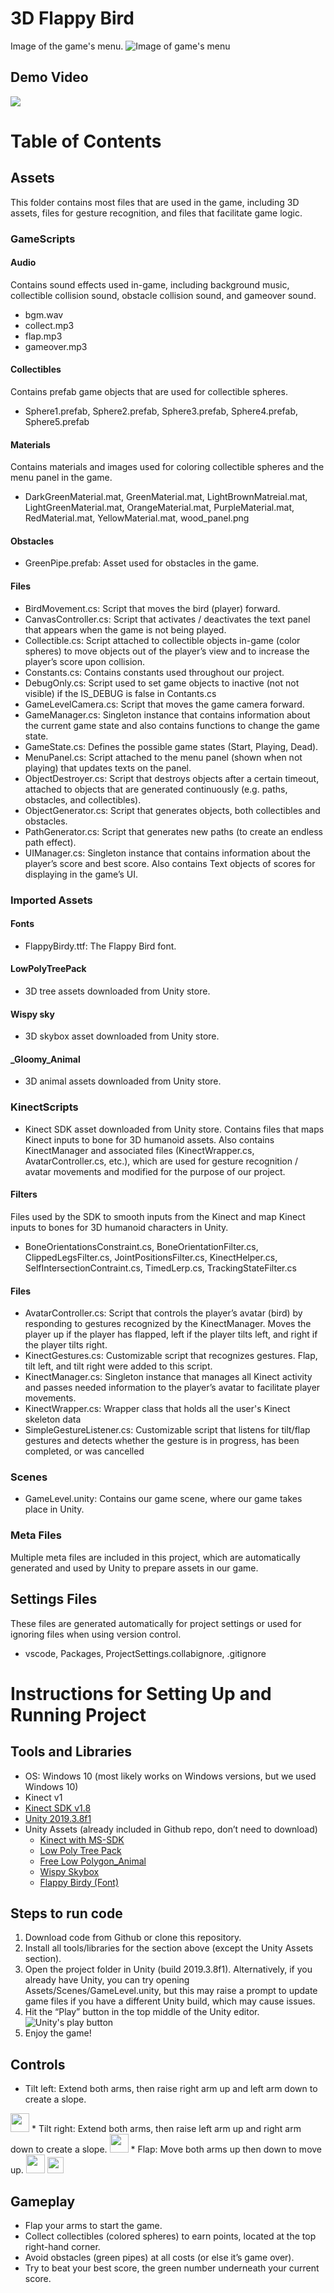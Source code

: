 # 3D Flappy Bird
Image of the game's menu.
![Image of game's menu](Images/game_menu.png)

## Demo Video
[![](http://img.youtube.com/vi/JTtSeiw6p2Q/0.jpg)](http://www.youtube.com/watch?v=JTtSeiw6p2Q "Demo Video")

# Table of Contents
## Assets
This folder contains most files that are used in the game, including 3D assets, files for gesture recognition, and files that facilitate game logic.
### GameScripts
#### Audio
Contains sound effects used in-game, including background music, collectible collision sound, obstacle collision sound, and gameover sound.
* bgm.wav
* collect.mp3
* flap.mp3
* gameover.mp3
#### Collectibles
Contains prefab game objects that are used for collectible spheres.
* Sphere1.prefab, Sphere2.prefab, Sphere3.prefab, Sphere4.prefab, Sphere5.prefab
#### Materials
Contains materials and images used for coloring collectible spheres and the menu panel in the game.
* DarkGreenMaterial.mat, GreenMaterial.mat, LightBrownMatreial.mat, LightGreenMaterial.mat, OrangeMaterial.mat, PurpleMaterial.mat, RedMaterial.mat, YellowMaterial.mat, wood_panel.png
#### Obstacles
* GreenPipe.prefab: Asset used for obstacles in the game.
#### Files
* BirdMovement.cs: Script that moves the bird (player) forward.
* CanvasController.cs: Script that activates / deactivates the text panel that appears when the game is not being played.
* Collectible.cs: Script attached to collectible objects in-game (color spheres) to move objects out of the player’s view and to increase the player’s score upon collision.
* Constants.cs: Contains constants used throughout our project.
* DebugOnly.cs: Script used to set game objects to inactive (not not visible) if the IS_DEBUG is false in Contants.cs
* GameLevelCamera.cs: Script that moves the game camera forward.
* GameManager.cs: Singleton instance that contains information about the current game state and also contains functions to change the game state.
* GameState.cs: Defines the possible game states (Start, Playing, Dead).
* MenuPanel.cs: Script attached to the menu panel (shown when not playing) that updates texts on the panel.
* ObjectDestroyer.cs: Script that destroys objects after a certain timeout, attached to objects that are generated continuously (e.g. paths, obstacles, and collectibles).
* ObjectGenerator.cs: Script that generates objects, both collectibles and obstacles.
* PathGenerator.cs: Script that generates new paths (to create an endless path effect).
* UIManager.cs: Singleton instance that contains information about the player’s score and best score. Also contains Text objects of scores for displaying in the game’s UI.

### Imported Assets
#### Fonts
* FlappyBirdy.ttf: The Flappy Bird font.
#### LowPolyTreePack
* 3D tree assets downloaded from Unity store.
#### Wispy sky
* 3D skybox asset downloaded from Unity store.
#### _Gloomy_Animal
* 3D animal assets downloaded from Unity store.

### KinectScripts
* Kinect SDK asset downloaded from Unity store. Contains files that maps Kinect inputs to 
bone for 3D humanoid assets. Also contains KinectManager and associated files (KinectWrapper.cs, AvatarController.cs, etc.), which are used for gesture recognition / avatar movements and modified for the purpose of our project. 
#### Filters
Files used by the SDK to smooth inputs from the Kinect and map Kinect inputs to bones for 3D humanoid characters in Unity.
* BoneOrientationsConstraint.cs,  BoneOrientationFilter.cs, ClippedLegsFilter.cs, JointPositionsFilter.cs, KinectHelper.cs, SelfIntersectionContraint.cs, TimedLerp.cs, TrackingStateFilter.cs
#### Files
* AvatarController.cs: Script that controls the player’s avatar (bird) by responding to gestures recognized by the KinectManager. Moves the player up if the player has flapped, left if the player tilts left, and right if the player tilts right.
* KinectGestures.cs: Customizable script that recognizes gestures. Flap, tilt left, and tilt right were added to this script.
* KinectManager.cs: Singleton instance that manages all Kinect activity and passes needed information to the player’s avatar to facilitate player movements.
* KinectWrapper.cs: Wrapper class that holds all the user's Kinect skeleton data
* SimpleGestureListener.cs: Customizable script that listens for tilt/flap gestures and detects whether the gesture is in progress, has been completed, or was cancelled

### Scenes
* GameLevel.unity: Contains our game scene, where our game takes place in Unity.

### Meta Files
Multiple meta files are included in this project, which are automatically generated and used by Unity to prepare assets in our game.

 ## Settings Files
These files are generated automatically for project settings or used for ignoring files when using version control.
* vscode, Packages, ProjectSettings.collabignore, .gitignore


# Instructions for Setting Up and Running Project
## Tools and Libraries
* OS: Windows 10 (most likely works on Windows versions, but we used Windows 10)
* Kinect v1
* [Kinect SDK v1.8](https://www.microsoft.com/en-us/download/details.aspx?id=40278)
* [Unity 2019.3.8f1](https://unity3d.com/get-unity/download/archive) 
* Unity Assets (already included in Github repo, don’t need to download)
    * [Kinect with MS-SDK](https://assetstore.unity.com/packages/tools/kinect-with-ms-sdk-7747)
    * [Low Poly Tree Pack](https://assetstore.unity.com/packages/3d/vegetation/trees/low-poly-tree-pack-57866)
    * [Free Low Polygon_Animal](https://assetstore.unity.com/packages/3d/characters/animals/free-low-polygon-animal-110679)
    * [Wispy Skybox](https://assetstore.unity.com/packages/2d/textures-materials/sky/wispy-skybox-21737)
    * [Flappy Birdy (Font)](https://www.dafont.com/flappybirdy.font)

## Steps to run code
1. Download code from Github or clone this repository.
2. Install all tools/libraries for the section above (except the Unity Assets section).
3. Open the project folder in Unity (build 2019.3.8f1). Alternatively, if you already have Unity, you can try opening Assets/Scenes/GameLevel.unity, but this may raise a prompt to update game files if you have a different Unity build, which may cause issues.
4.  Hit the “Play” button in the top middle of the Unity editor.
![Unity's play button](Images/unity_play_button.png)
5.  Enjoy the game!

## Controls
* Tilt left: Extend both arms, then raise right arm up and left arm down to create a slope.
<img src="Images/tilt_left.png" width="30">
* Tilt right: Extend both arms, then raise left arm up and right arm down to create a slope.
<img src="Images/tilt_right.png" width="30">
* Flap: Move both arms up then down to move up.
<img src="Images/flap_1.png" width="30">
<img src="Images/flap_2.png" width="26">

## Gameplay
* Flap your arms to start the game.
* Collect collectibles (colored spheres) to earn points, located at the top right-hand corner.
* Avoid obstacles (green pipes) at all costs (or else it’s game over).
* Try to beat your best score, the green number underneath your current score.

